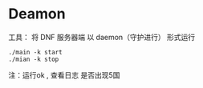 # Deamon

工具：
将 DNF 服务器端  以 daemon（守护进行） 形式运行

```shell
./main -k start
./mian -k stop
```

注：运行ok , 查看日志 是否出现5国